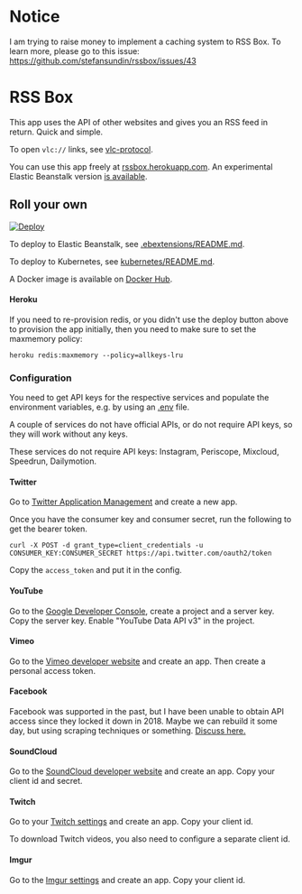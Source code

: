 # Notice

I am trying to raise money to implement a caching system to RSS Box. To learn more, please go to this issue: https://github.com/stefansundin/rssbox/issues/43

# RSS Box

This app uses the API of other websites and gives you an RSS feed in return. Quick and simple.

To open `vlc://` links, see [vlc-protocol](https://github.com/stefansundin/vlc-protocol).

You can use this app freely at [rssbox.herokuapp.com](https://rssbox.herokuapp.com/). An experimental Elastic Beanstalk version [is available](https://rssbox.us-west-2.elasticbeanstalk.com/).

## Roll your own

[![Deploy](https://www.herokucdn.com/deploy/button.png)](https://heroku.com/deploy?template=https://github.com/stefansundin/rssbox)

To deploy to Elastic Beanstalk, see [.ebextensions/README.md](.ebextensions/README.md).

To deploy to Kubernetes, see [kubernetes/README.md](kubernetes/README.md).

A Docker image is available on [Docker Hub](https://hub.docker.com/r/stefansundin/rssbox).

#### Heroku

If you need to re-provision redis, or you didn't use the deploy button above to provision the app initially, then you need to make sure to set the maxmemory policy:

```
heroku redis:maxmemory --policy=allkeys-lru
```

### Configuration

You need to get API keys for the respective services and populate the environment variables, e.g. by using an [.env](.env.example) file.

A couple of services do not have official APIs, or do not require API keys, so they will work without any keys.

These services do not require API keys: Instagram, Periscope, Mixcloud, Speedrun, Dailymotion.

#### Twitter

Go to [Twitter Application Management](https://apps.twitter.com/) and create a new app.

Once you have the consumer key and consumer secret, run the following to get the bearer token.

```
curl -X POST -d grant_type=client_credentials -u CONSUMER_KEY:CONSUMER_SECRET https://api.twitter.com/oauth2/token
```

Copy the `access_token` and put it in the config.

#### YouTube

Go to the [Google Developer Console](https://console.developers.google.com/), create a project and a server key. Copy the server key. Enable "YouTube Data API v3" in the project.

#### Vimeo

Go to the [Vimeo developer website](https://developer.vimeo.com/apps) and create an app. Then create a personal access token.

#### Facebook

Facebook was supported in the past, but I have been unable to obtain API access since they locked it down in 2018. Maybe we can rebuild it some day, but using scraping techniques or something. [Discuss here.](https://github.com/stefansundin/rssbox/issues/5)

#### SoundCloud

Go to the [SoundCloud developer website](https://soundcloud.com/you/apps) and create an app. Copy your client id and secret.

#### Twitch

Go to your [Twitch settings](https://www.twitch.tv/settings/connections) and create an app. Copy your client id.

To download Twitch videos, you also need to configure a separate client id.

#### Imgur

Go to the [Imgur settings](https://imgur.com/account/settings/apps) and create an app. Copy your client id.
